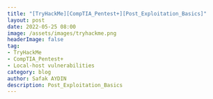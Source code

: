 ```yaml
---
title: "[TryHackMe][CompTIA_Pentest+][Post_Exploitation_Basics]"
layout: post
date: 2022-05-25 08:00
image: /assets/images/tryhackme.png
headerImage: false
tag:
- TryHackMe
- CompTIA_Pentest+
- Local-host vulnerabilities
category: blog
author: Safak AYDIN
description: Post_Exploitation_Basics
---
```

